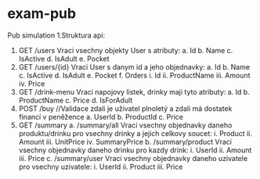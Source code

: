 # exam-pub
Pub simulation
1.Struktura api: 
1. GET /users 
Vraci vsechny objekty User s atributy: 
a. Id 
b. Name 
c. IsActive 
d. IsAdult 
e. Pocket 
2. GET /users/{id} 
Vraci User s danym id a jeho objednavky: 
a. Id 
b. Name 
c. IsActive 
d. IsAdult 
e. Pocket 
f. Orders 
i. Id 
ii. ProductName 
iii. Amount 
iv. Price 
3. GET /drink-menu 
Vraci napojovy listek, drinky maji tyto atributy: 
a. Id 
b. ProductName 
c. Price 
d. IsForAdult 
4. POST /buy //Validace zdali je uživatel plnoletý a zdali má dostatek financí v peněžence 
a. UserId 
b. ProductId
c. Price 
5. GET /summary 
a. /summary/all 
Vraci vsechny objednavky daneho produktu/drinku pro vsechny drinky a jejich celkovy soucet: 
i. Product 
ii. Amount 
iii. UnitPrice 
iv. SummaryPrice 
b. /summary/product 
Vraci vsechny objednavky daneho drinku pro kazdy drink: 
i. UserId 
ii. Amount 
iii. Price 
c. /summary/user 
Vraci vsechny objednavky daneho uzivatele pro vsechny uzivatele: i. UserId 
ii. Product 
iii. Price

